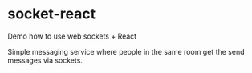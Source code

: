# socket-react
Demo how to use web sockets + React

Simple messaging service where people in the same room get the send messages via sockets.

